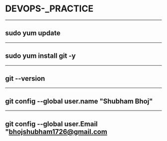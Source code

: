 # DEVOPS-_PRACTICE

---
sudo yum update   
---
---
 sudo yum install git -y
---
---
git --version
---
---
git config --global user.name "Shubham Bhoj"
---
---
git config --global user.Email "bhojshubham1726@gmail.com
---

